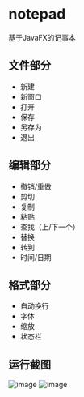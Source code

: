 # notepad
基于JavaFX的记事本
## 文件部分
- 新建
- 新窗口
- 打开
- 保存
- 另存为
- 退出
## 编辑部分
- 撤销/重做
- 剪切
- 复制
- 粘贴
- 查找（上/下一个）
- 替换
- 转到
- 时间/日期
## 格式部分
- 自动换行
- 字体
- 缩放
- 状态栏
## 运行截图
![image](https://user-images.githubusercontent.com/80082324/181909696-9375b2fc-fa4d-4d4f-a6c8-20ff5a034b18.png)
![image](https://user-images.githubusercontent.com/80082324/181909717-d5bdaaaf-0e79-488d-8aac-39fa493fd20c.png)
